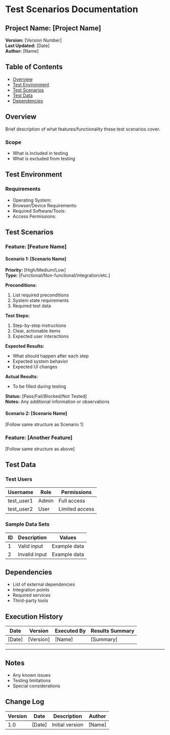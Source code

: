# Test Scenarios Documentation

## Project Name: [Project Name]
**Version:** [Version Number]  
**Last Updated:** [Date]  
**Author:** [Name]

## Table of Contents
- [Overview](#overview)
- [Test Environment](#test-environment)
- [Test Scenarios](#test-scenarios)
- [Test Data](#test-data)
- [Dependencies](#dependencies)

## Overview
Brief description of what features/functionality these test scenarios cover.

### Scope
- What is included in testing
- What is excluded from testing

## Test Environment
### Requirements
- Operating System:
- Browser/Device Requirements:
- Required Software/Tools:
- Access Permissions:

## Test Scenarios

### Feature: [Feature Name]

#### Scenario 1: [Scenario Name]
**Priority:** [High/Medium/Low]  
**Type:** [Functional/Non-functional/Integration/etc.]

**Preconditions:**
1. List required preconditions
2. System state requirements
3. Required test data

**Test Steps:**
1. Step-by-step instructions
2. Clear, actionable items
3. Expected user interactions

**Expected Results:**
- What should happen after each step
- Expected system behavior
- Expected UI changes

**Actual Results:**
- To be filled during testing

**Status:** [Pass/Fail/Blocked/Not Tested]  
**Notes:** Any additional information or observations

#### Scenario 2: [Scenario Name]
[Follow same structure as Scenario 1]

### Feature: [Another Feature]
[Follow same structure as above]

## Test Data
### Test Users
| Username | Role | Permissions |
|----------|------|-------------|
| test_user1 | Admin | Full access |
| test_user2 | User | Limited access |

### Sample Data Sets
| ID | Description | Values |
|----|-------------|---------|
| 1 | Valid input | Example data |
| 2 | Invalid input | Example data |

## Dependencies
- List of external dependencies
- Integration points
- Required services
- Third-party tools

## Execution History
| Date | Version | Executed By | Results Summary |
|------|----------|-------------|-----------------|
| [Date] | [Version] | [Name] | [Summary] |

---
## Notes
- Any known issues
- Testing limitations
- Special considerations

## Change Log
| Version | Date | Description | Author |
|---------|------|-------------|---------|
| 1.0 | [Date] | Initial version | [Name] |
